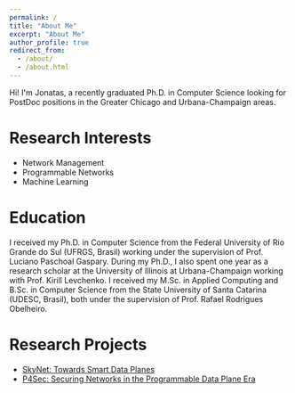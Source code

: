 ```yaml
---
permalink: /
title: "About Me"
excerpt: "About Me"
author_profile: true
redirect_from: 
  - /about/
  - /about.html
---
```


Hi! I'm Jonatas, a recently graduated Ph.D. in Computer Science looking for PostDoc positions in the Greater Chicago and Urbana-Champaign areas.<!-- My research applies a strong background in algorithms to design novel solutions to networking problems.-->

Research Interests
======
* Network Management
* Programmable Networks
* Machine Learning

Education
======
I received my Ph.D. in Computer Science from the Federal University of Rio Grande do Sul (UFRGS, Brasil) working under the supervision of Prof. Luciano Paschoal Gaspary. During my Ph.D., I also spent one year as a research scholar at the University of Illinois at Urbana-Champaign working with Prof. Kirill Levchenko. I received my M.Sc. in Applied Computing and B.Sc. in Computer Science from the State University of Santa Catarina (UDESC, Brasil), both under the supervision of Prof. Rafael Rodrigues Obelheiro.

Research Projects
=====
* [SkyNet: Towards Smart Data Planes](https://www.inf.ufrgs.br/skynet/)
* [P4Sec: Securing Networks in the Programmable Data Plane Era](http://www.inf.ufrgs.br/p4sec/)
